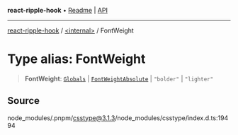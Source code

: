 **react-ripple-hook** • [Readme](../../README.md) \| [API](../../globals.md)

---

[react-ripple-hook](../../README.md) / [\<internal\>](../README.md) / FontWeight

# Type alias: FontWeight

> **FontWeight**: [`Globals`](Globals.md) \| [`FontWeightAbsolute`](FontWeightAbsolute.md) \| `"bolder"` \| `"lighter"`

## Source

node_modules/.pnpm/csstype@3.1.3/node_modules/csstype/index.d.ts:19494
